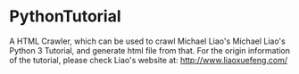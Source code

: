 # PythonTutorial
A HTML Crawler, which can be used to crawl Michael Liao's Michael Liao's Python 3 Tutorial, and generate html file from that. 
For the origin information of the tutorial, please check Liao's website at: http://www.liaoxuefeng.com/
